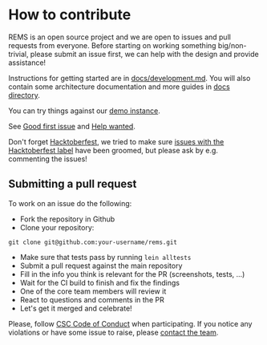 # How to contribute

REMS is an open source project and we are open to issues and pull requests from everyone. Before starting on working something big/non-trivial, please submit an issue first, we can help with the design and provide assistance!

Instructions for getting started are in [docs/development.md](docs/development.md). You will also contain some architecture documentation and more guides in [docs directory](docs/).

You can try things against our [demo instance](https://rems-demo.rahtiapp.fi/).

See [Good first issue](https://github.com/CSCfi/rems/labels/Good%20First%20Issue) and [Help wanted](https://github.com/CSCfi/rems/labels/Help%20Wanted).

Don't forget [Hacktoberfest](https://hacktoberfest.digitalocean.com/), we tried to make sure [issues with the Hacktoberfest label](https://github.com/CSCfi/rems/labels/Hacktoberfest) have been groomed, but please ask by e.g. commenting the issues!

## Submitting a pull request

To work on an issue do the following:

- Fork the repository in Github
- Clone your repository:
```
git clone git@github.com:your-username/rems.git
```
- Make sure that tests pass by running `lein alltests`
- Submit a pull request against the main repository
- Fill in the info you think is relevant for the PR (screenshots, tests, ...)
- Wait for the CI build to finish and fix the findings
- One of the core team members will review it
- React to questions and comments in the PR
- Let's get it merged and celebrate!

Please, follow [CSC Code of Conduct](https://www.csc.fi/en/values) when participating. If you notice any violations or have some issue to raise, please [contact the team](rems@csc.fi).

